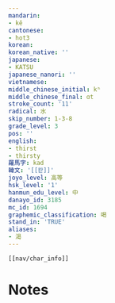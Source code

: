 ```yaml
---
mandarin:
- kě
cantonese:
- hot3
korean:
korean_native: ''
japanese:
- KATSU
japanese_nanori: ''
vietnamese:
middle_chinese_initial: kʰ
middle_chinese_final: ɑt
stroke_count: '11'
radical: 水
skip_number: 1-3-8
grade_level: 3
pos: ''
english:
- thirst
- thirsty
羅馬字: kad
韓文: '[[칻]]'
joyo_level: 高等
hsk_level: '1'
hanmun_edu_level: 中
danayo_id: 3185
mc_id: 1694
graphemic_classification: 喝
stand_in: 'TRUE'
aliases:
- 渴
---
```

```meta-bind-embed
[[nav/char_info]]
```

# Notes
